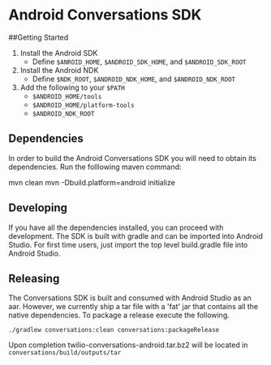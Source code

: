 Android Conversations SDK
=============================

##Getting Started

1.  Install the Android SDK
    * Define `$ANROID_HOME`, `$ANDROID_SDK_HOME`, and `$ANDROID_SDK_ROOT`
1.  Install the Android NDK
    * Define `$NDK_ROOT`, `$ANDROID_NDK_HOME`, and `$ANDROID_NDK_ROOT`
1.  Add the following to your `$PATH`
    * `$ANDROID_HOME/tools`
    * `$ANDROID_HOME/platform-tools`
    * `$ANDROID_NDK_ROOT`

## Dependencies

In order to build the Android Conversations SDK you will need to obtain its dependencies. Run the folllowing maven command:

mvn clean
mvn -Dbuild.platform=android initialize

## Developing

If you have all the dependencies installed, you can proceed with development. The SDK is built with gradle and can be imported into Android Studio. For first time users, just import the top level build.gradle file into Android Studio.

## Releasing
The Conversations SDK is built and consumed with Android Studio as an aar. However, we currently ship a tar file with a 'fat' jar that contains all the native dependencies. To package a release execute the following.

```
./gradlew conversations:clean conversations:packageRelease
```

Upon completion twilio-conversations-android.tar.bz2 will be located in `conversations/build/outputs/tar`
